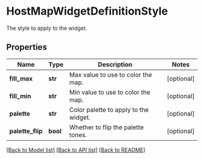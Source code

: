 # HostMapWidgetDefinitionStyle

The style to apply to the widget.
## Properties
Name | Type | Description | Notes
------------ | ------------- | ------------- | -------------
**fill_max** | **str** | Max value to use to color the map. | [optional] 
**fill_min** | **str** | Min value to use to color the map. | [optional] 
**palette** | **str** | Color palette to apply to the widget. | [optional] 
**palette_flip** | **bool** | Whether to flip the palette tones. | [optional] 

[[Back to Model list]](README.md#documentation-for-models) [[Back to API list]](README.md#documentation-for-api-endpoints) [[Back to README]](README.md)


